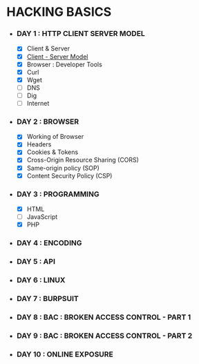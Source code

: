 # HACKING BASICS

* ### DAY 1 : HTTP CLIENT SERVER MODEL
  - [x] Client & Server 
  - [x] [Client - Server Model](https://github.com/anmolmaintripathi/Cyber-Security-Basics/blob/master/DAY-1/Client%20Sever%20Architecture.md)
  - [x] Browser : Developer Tools
  - [x] Curl
  - [x] Wget
  - [ ] DNS
  - [ ] Dig
  - [ ] Internet

* ### DAY 2 : BROWSER
  - [x] Working of Browser 
  - [x] Headers
  - [x] Cookies & Tokens
  - [x] Cross-Origin Resource Sharing (CORS)
  - [x] Same-origin policy (SOP)
  - [x] Content Security Policy (CSP) 
  
* ### DAY 3 : PROGRAMMING
   - [x] HTML
  - [ ] JavaScript
  - [x] PHP
  
* ### DAY 4 : ENCODING

* ### DAY 5 : API

* ### DAY 6 : LINUX 

* ### DAY 7 : BURPSUIT 

* ### DAY 8 : BAC : BROKEN ACCESS CONTROL - PART 1

* ### DAY 9 : BAC : BROKEN ACCESS CONTROL - PART 2

* ### DAY 10 : ONLINE EXPOSURE
